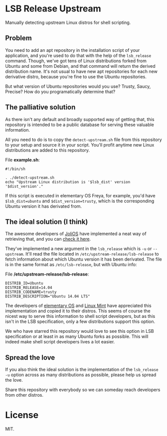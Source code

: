 # LSB Release Upstream
Manually detecting upstream Linux distros for shell scripting.

## Problem
You need to add an apt repository in the installation script of your application, and you're used to do that with the help of the `lsb_release` command. Though, we've got tens of Linux distributions forked from Ubuntu and some from Debian, and that command will return the derived distribution name. It's not usual to have new apt repositories for each new derivative distro, because you're fine to use the Ubuntu repositories.

But what version of Ubuntu repositories would you use? Trusty, Saucy, Precise? How do you programatically determine that?

## The palliative solution
As there isn't any default and broadly supported way of getting that, this repository is intended to be a public database for serving these valuable information.

All you need to do is to copy the `detect-upstream.sh` file from this repository to your setup and source it in your script. You'll profit anytime new Linux distributions are added to this repository.

File **example.sh**:
```
#!/bin/sh

. ./detect-upstream.sh
echo "Upstream Linux distribution is '$lsb_dist' version '$dist_version'."
```

If this script is executed in elementary OS Freya, for example, you'd have `$lsb_dist=ubuntu` and `$dist_version=trusty`, which is the corresponding Ubuntu version it has derivated from.

## The ideal solution (I think)
The awesome developers of [JoliOS](https://www.jolicloud.com/jolios) have implemented a neat way of retrieving that, and you can [check it here](https://github.com/jolicloud/lsb/commit/fde07bfec0935784e5caa6cd6a2ff5f81c3d0ad4).

They've implemented a new argument in the `lsb_release` which is `-u` or `--upstream`. It'll read the file located in `/etc/upstream-release/lsb-release` to fetch information about which Ubuntu version it has been derivated. The file is in the same format as `/etc/lsb-release`, but with Ubuntu info:

File **/etc/upstream-release/lsb-release**:
```
DISTRIB_ID=Ubuntu
DISTRIB_RELEASE=14.04
DISTRIB_CODENAME=trusty
DISTRIB_DESCRIPTION="Ubuntu 14.04 LTS"
```

The developers of [elementary OS](http://elementary.io) and [Linux Mint](http://www.linuxmint.com/) have appreciated this implementation and copied it to their distros. This seems of course the nicest way to serve this information to shell script developers, but as this isn't in the LSB specification, only a few distributions support this option.

We who have starred this repository would love to see this option in LSB specification or at least in as many Ubuntu forks as possible. This will indeed make shell script developers lives a lot easier.

## Spread the love
If you also think the ideal solution is the implementation of the `lsb_release -u` option across as many distributions as possible, please help us spread the love.

Share this repository with everybody so we can someday reach developers from other distros.

# License
MIT.
